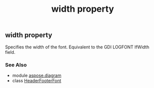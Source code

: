 ﻿---
title: width property
second_title: Aspose.Diagram for Python via .NET API References
description: 
type: docs
weight: 160
url: /python-net/aspose.diagram/headerfooterfont/width/
is_root: false
---

## width property


Specifies the width of the font. Equivalent to the GDI LOGFONT lfWidth field.

### See Also
* module [aspose.diagram](../../)
* class [HeaderFooterFont](/diagram/python-net/aspose.diagram/headerfooterfont)
